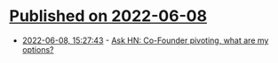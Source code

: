 # [Published on 2022-06-08](index.md)

* [2022-06-08, 15:27:43](https://news.ycombinator.com/item?id=31668788) - [Ask HN: Co-Founder pivoting, what are my options?](https://news.ycombinator.com/item?id=31668788)
